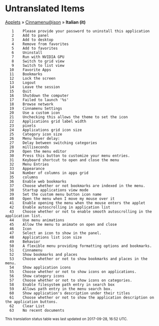 # Untranslated Items
[Applets](../../../README.md) &#187; [Cinnamenu@json](../README.md) &#187; **Italian (it)**

       1	Please provide your password to uninstall this application
       2	Add to panel
       3	Add to desktop
       4	Remove from favorites
       5	Add to favorites
       6	Uninstall
       7	Run with NVIDIA GPU
       8	Switch to grid view
       9	Switch to list view
      10	Favorite Apps
      11	Bookmarks
      12	Lock the screen
      13	Logout
      14	Leave the session
      15	Quit
      16	Shutdown the computer
      17	Failed to launch '%s'
      18	Browse network
      19	Cinnamenu Settings
      20	Use a custom icon
      21	Unchecking this allows the theme to set the icon
      22	Applications grid label width
      23	pixels
      24	Applications grid icon size
      25	Category icon size
      26	Menu hover delay:
      27	Delay between switching categories
      28	milliseconds
      29	Open the menu editor
      30	Press this button to customize your menu entries.
      31	Keyboard shortcut to open and close the menu
      32	Menu Entries
      33	Appearance
      34	Number of columns in apps grid
      35	columns
      36	Enable web bookmarks
      37	Choose whether or not bookmarks are indexed in the menu.
      38	Startup applications view mode
      39	Set the custom menu button icon name
      40	Open the menu when I move my mouse over it
      41	Enable opening the menu when the mouse enters the applet
      42	Enable autoscrolling in application list
      43	Choose whether or not to enable smooth autoscrolling in the application list.
      44	Use menu animations
      45	Allow the menu to animate on open and close
      46	Icon
      47	Select an icon to show in the panel.
      48	Applications list icon size
      49	Behavior
      50	A flexible menu providing formatting options and bookmarks.
      51	Cinnamenu
      52	Show bookmarks and places
      53	Choose whether or not to show bookmarks and places in the menu.
      54	Show application icons
      55	Choose whether or not to show icons on applications.
      56	Show category icons
      57	Choose whether or not to show icons on categories.
      58	Enable filesystem path entry in search box
      59	Allows path entry in the menu search box.
      60	Show application's description under their titles
      61	Choose whether or not to show the application description on the application buttons.
      62	Clear List
      63	No recent documents

<sup>This translation status table was last updated on 2017-09-28, 16:52 UTC.</sup>
